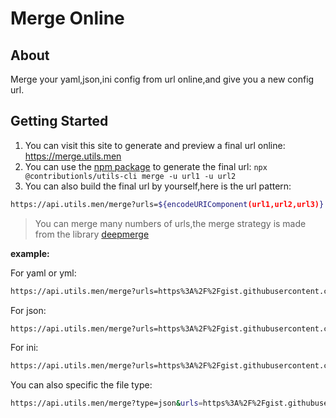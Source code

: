 # Merge Online

## About

Merge your yaml,json,ini config from url online,and give you a new config url.

## Getting Started

1. You can visit this site to generate and preview a final url online: <https://merge.utils.men>
1. You can use the [npm package](https://www.npmjs.com/package/@contributionls/utils-cli) to generate the final url: `npx @contributionls/utils-cli merge -u url1 -u url2`
1. You can also build the final url by yourself,here is the url pattern:

```bash
https://api.utils.men/merge?urls=${encodeURIComponent(url1,url2,url3)}
```

> You can merge many numbers of urls,the merge strategy is made from the library [deepmerge](https://www.npmjs.com/package/deepmerge)

**example:**

For yaml or yml:

```bash
https://api.utils.men/merge?urls=https%3A%2F%2Fgist.githubusercontent.com%2Fcontributionls%2F6ab023e9d4c1e17fc3dc13220812ca6f%2Fraw%2Fa.yaml%2Chttps%3A%2F%2Fgist.githubusercontent.com%2Fcontributionls%2F6ab023e9d4c1e17fc3dc13220812ca6f%2Fraw%2Fb.yaml
```

For json:

```bash
https://api.utils.men/merge?urls=https%3A%2F%2Fgist.githubusercontent.com%2Fcontributionls%2F6ab023e9d4c1e17fc3dc13220812ca6f%2Fraw%2Fa.json%2Chttps%3A%2F%2Fgist.githubusercontent.com%2Fcontributionls%2F6ab023e9d4c1e17fc3dc13220812ca6f%2Fraw%2Fb.json
```

For ini:

```bash
https://api.utils.men/merge?urls=https%3A%2F%2Fgist.githubusercontent.com%2Fcontributionls%2F6ab023e9d4c1e17fc3dc13220812ca6f%2Fraw%2Fa.ini%2Chttps%3A%2F%2Fgist.githubusercontent.com%2Fcontributionls%2F6ab023e9d4c1e17fc3dc13220812ca6f%2Fraw%2Fb.ini
```

You can also specific the file type:

```sh
https://api.utils.men/merge?type=json&urls=https%3A%2F%2Fgist.githubusercontent.com%2Fcontributionls%2F6ab023e9d4c1e17fc3dc13220812ca6f%2Fraw%2Fa.json%2Chttps%3A%2F%2Fgist.githubusercontent.com%2Fcontributionls%2F6ab023e9d4c1e17fc3dc13220812ca6f%2Fraw%2Fb.json
```

```

```
